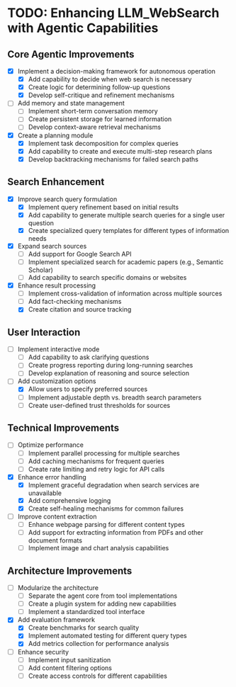# TODO: Enhancing LLM_WebSearch with Agentic Capabilities

## Core Agentic Improvements

- [x] Implement a decision-making framework for autonomous operation
  - [x] Add capability to decide when web search is necessary
  - [x] Create logic for determining follow-up questions
  - [x] Develop self-critique and refinement mechanisms

- [ ] Add memory and state management
  - [ ] Implement short-term conversation memory
  - [ ] Create persistent storage for learned information
  - [ ] Develop context-aware retrieval mechanisms

- [x] Create a planning module
  - [x] Implement task decomposition for complex queries
  - [x] Add capability to create and execute multi-step research plans
  - [x] Develop backtracking mechanisms for failed search paths

## Search Enhancement

- [X] Improve search query formulation
  - [x] Implement query refinement based on initial results
  - [x] Add capability to generate multiple search queries for a single user question
  - [x] Create specialized query templates for different types of information needs

- [X] Expand search sources
  - [ ] Add support for Google Search API
  - [ ] Implement specialized search for academic papers (e.g., Semantic Scholar)
  - [ ] Add capability to search specific domains or websites

- [X] Enhance result processing
  - [ ] Implement cross-validation of information across multiple sources
  - [ ] Add fact-checking mechanisms
  - [x] Create citation and source tracking

## User Interaction

- [ ] Implement interactive mode
  - [ ] Add capability to ask clarifying questions
  - [ ] Create progress reporting during long-running searches
  - [ ] Develop explanation of reasoning and source selection

- [ ] Add customization options
  - [x] Allow users to specify preferred sources
  - [ ] Implement adjustable depth vs. breadth search parameters
  - [ ] Create user-defined trust thresholds for sources

## Technical Improvements

- [ ] Optimize performance
  - [ ] Implement parallel processing for multiple searches
  - [ ] Add caching mechanisms for frequent queries
  - [ ] Create rate limiting and retry logic for API calls

- [x] Enhance error handling
  - [x] Implement graceful degradation when search services are unavailable
  - [x] Add comprehensive logging
  - [x] Create self-healing mechanisms for common failures

- [ ] Improve content extraction
  - [ ] Enhance webpage parsing for different content types
  - [ ] Add support for extracting information from PDFs and other document formats
  - [ ] Implement image and chart analysis capabilities

## Architecture Improvements

- [ ] Modularize the architecture
  - [ ] Separate the agent core from tool implementations
  - [ ] Create a plugin system for adding new capabilities
  - [ ] Implement a standardized tool interface

- [x] Add evaluation framework
  - [x] Create benchmarks for search quality
  - [x] Implement automated testing for different query types
  - [x] Add metrics collection for performance analysis

- [ ] Enhance security
  - [ ] Implement input sanitization
  - [ ] Add content filtering options
  - [ ] Create access controls for different capabilities